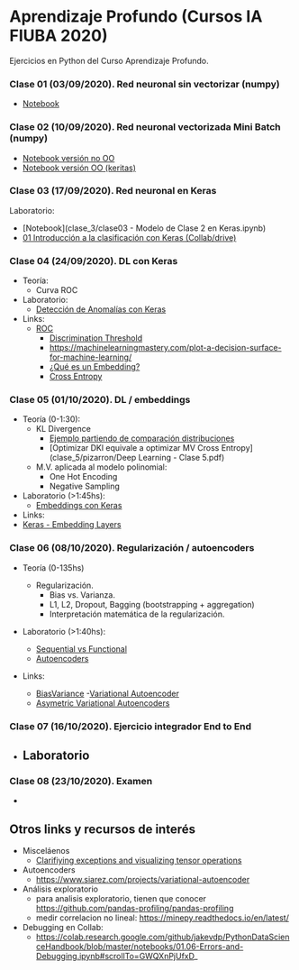 # Aprendizaje Profundo (Cursos IA FIUBA 2020)

Ejercicios en Python del Curso Aprendizaje Profundo.

### Clase 01 (03/09/2020). Red neuronal sin vectorizar (numpy)

- [Notebook](clase_1/clase01.ipynb)

### Clase 02 (10/09/2020). Red neuronal vectorizada Mini Batch (numpy)

- [Notebook versión no OO](clase_2/clase02.ipynb)
- [Notebook versión OO (keritas)](clase_2/clase02-keritas.ipynb)

### Clase 03 (17/09/2020). Red neuronal en Keras

Laboratorio:

- [Notebook](clase_3/clase03 - Modelo de Clase 2 en Keras.ipynb)
- [01 Introducción a la clasificación con Keras (Collab/drive)](clase_3/01_Introducción_a_clasificación_con_Keras.ipynb)

### Clase 04 (24/09/2020). DL con Keras

- Teoría:
     - Curva ROC
- Laboratorio:
  - [Detección de Anomalías con Keras](https://colab.research.google.com/drive/1KqFJQ1sYAdUwdO6X2QRaU9pwqkqz8p0D?usp=sharing)
- Links:
   - [ROC](https://en.wikipedia.org/wiki/Receiver_operating_characteristic)
       - [Discrimination Threshold](https://www.scikit-yb.org/en/latest/api/classifier/threshold.html#discrimination-threshold)
       - https://machinelearningmastery.com/plot-a-decision-surface-for-machine-learning/
       - [¿Qué es un Embedding?](https://www.youtube.com/watch?v=RkYuH_K7Fx4)
       - [Cross Entropy](https://www.youtube.com/watch?v=tRsSi_sqXjI)

### Clase 05 (01/10/2020). DL / embeddings

- Teoría (0-1:30):
     - KL Divergence 
          - [Ejemplo partiendo de comparación distribuciones](clase_5/Deep_Learning_Clase_5.ipynb)
          - [Optimizar DKl equivale a optimizar MV Cross Entropy](clase_5/pizarron/Deep Learning - Clase 5.pdf)
  - M.V. aplicada al modelo polinomial:
    - One Hot Encoding
    - Negative Sampling
- Laboratorio (>1:45hs):
    - [Embeddings con Keras](https://colab.research.google.com/drive/1RFnCHmbbZne40qBHVZp9t9-oo9qCE25s?usp=sharing)
- Links:
- [Keras - Embedding Layers](https://www.kaggle.com/colinmorris/embedding-layers)

### Clase 06  (08/10/2020). Regularización / autoencoders

- Teoría (0-135hs)
     - Regularización. 
          - Bias vs. Varianza.
          - L1, L2, Dropout, Bagging (bootstrapping + aggregation)
          - Interpretación matemática de la regularización.
- Laboratorio (>1:40hs):
  - [Sequential vs Functional]()
  - [Autoencoders](clase_6/Autoencoders_con_Keras.ipynb)
- Links:

     - [BiasVariance](http://scott.fortmann-roe.com/docs/BiasVariance.html)
          -[Variational Autoencoder](https://www.siarez.com/projects/variational-autoencoder)
     - [Asymetric Variational Autoencoders](https://arxiv.org/pdf/1711.08352.pdf)

### Clase 07 (16/10/2020). Ejercicio integrador End to End

- Laboratorio
  - 

### Clase 08 (23/10/2020). Examen

- 

## Otros links y recursos de interés

- Misceláenos
  - [Clarifiying exceptions and visualizing tensor operations](https://explained.ai/tensor-sensor/index.html)
- Autoencoders
  - https://www.siarez.com/projects/variational-autoencoder
- Análisis exploratorio
  - para analisis exploratorio, tienen que conocer https://github.com/pandas-profiling/pandas-profiling
  - medir correlacion no lineal: https://minepy.readthedocs.io/en/latest/
- Debugging en Collab:
  - https://colab.research.google.com/github/jakevdp/PythonDataScienceHandbook/blob/master/notebooks/01.06-Errors-and-Debugging.ipynb#scrollTo=GWQXnPjUfxD_